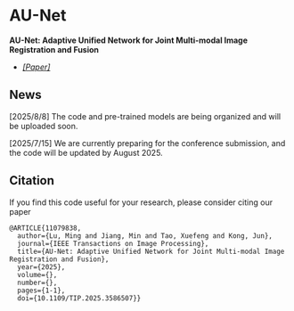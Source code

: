 # AU-Net
**AU-Net: Adaptive Unified Network for Joint Multi-modal Image Registration and Fusion**
- [*[Paper]*](https://doi.org/10.1109/TIP.2025.3586507)
## News
[2025/8/8] The code and pre-trained models are being organized and will be uploaded soon.

[2025/7/15] We are currently preparing for the conference submission, and the code will be updated by August 2025.



## Citation
If you find this code useful for your research, please consider citing our paper

```
@ARTICLE{11079838,
  author={Lu, Ming and Jiang, Min and Tao, Xuefeng and Kong, Jun},
  journal={IEEE Transactions on Image Processing}, 
  title={AU-Net: Adaptive Unified Network for Joint Multi-modal Image Registration and Fusion}, 
  year={2025},
  volume={},
  number={},
  pages={1-1},
  doi={10.1109/TIP.2025.3586507}}
```


